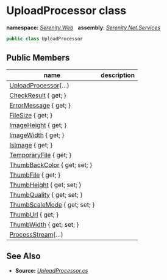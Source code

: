 # UploadProcessor class
**namespace:** *[Serenity.Web](../README.md#serenity.web-namespace)*   **assembly**: *[Serenity.Net.Services](../README.md)*

```csharp
public class UploadProcessor
```

## Public Members

| name | description |
| --- | --- |
| [UploadProcessor](UploadProcessor/UploadProcessor.md)(…) |  |
| [CheckResult](UploadProcessor/CheckResult.md) { get; } |  |
| [ErrorMessage](UploadProcessor/ErrorMessage.md) { get; } |  |
| [FileSize](UploadProcessor/FileSize.md) { get; } |  |
| [ImageHeight](UploadProcessor/ImageHeight.md) { get; } |  |
| [ImageWidth](UploadProcessor/ImageWidth.md) { get; } |  |
| [IsImage](UploadProcessor/IsImage.md) { get; } |  |
| [TemporaryFile](UploadProcessor/TemporaryFile.md) { get; } |  |
| [ThumbBackColor](UploadProcessor/ThumbBackColor.md) { get; set; } |  |
| [ThumbFile](UploadProcessor/ThumbFile.md) { get; } |  |
| [ThumbHeight](UploadProcessor/ThumbHeight.md) { get; set; } |  |
| [ThumbQuality](UploadProcessor/ThumbQuality.md) { get; set; } |  |
| [ThumbScaleMode](UploadProcessor/ThumbScaleMode.md) { get; set; } |  |
| [ThumbUrl](UploadProcessor/ThumbUrl.md) { get; } |  |
| [ThumbWidth](UploadProcessor/ThumbWidth.md) { get; set; } |  |
| [ProcessStream](UploadProcessor/ProcessStream.md)(…) |  |

## See Also

* **Source:** *[UploadProcessor.cs](https://github.com/serenity-is/Serenity/blob/master/src/Serenity.Net.Services/Upload/UploadProcessor.cs)*